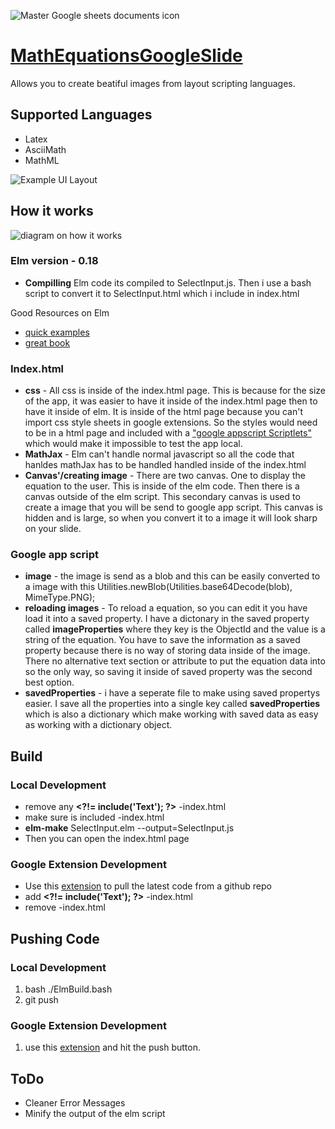 ![Master Google sheets documents icon](https://github.com/brendena/MathEquationsGoogleSlide/blob/master/image/96x96.png?raw=true)

# [MathEquationsGoogleSlide](https://chrome.google.com/webstore/detail/math-equations/edbiogkpgmbdkmgmdcdmgminoahbcdml)
  Allows you to create beatiful images from layout scripting languages.

## Supported Languages
 * Latex
 * AsciiMath
 * MathML

![Example UI Layout](https://github.com/brendena/MathEquationsGoogleSlide/blob/master/image/StoreExample2.png?raw=true)

## How it works

 ![diagram on how it works](https://github.com/brendena/MathEquationsGoogleSlide/blob/master/readmeImages/diagram.png?raw=true)
  

### Elm version - 0.18

  * **Compilling** Elm code its compiled to SelectInput.js.  Then i use a bash script to convert it to SelectInput.html which i include in index.html
  
Good Resources on Elm
  * [quick examples](http://elm-lang.org/examples)
  * [great book](https://www.elm-tutorial.org/en/05-resources/02-models.html)

### Index.html
  * **css** - All css is inside of the index.html page.  This is because for the size of the app, it was easier to have it inside of the index.html page then to have it inside of elm.  It is inside of the html page because you can't import css style sheets in google extensions.  So the styles would need to be in a html page and included with a ["google appscript Scriptlets"](https://developers.google.com/apps-script/guides/html/templates) which would make it impossible to test the app local.
  * **MathJax** - Elm can't handle normal javascript so all the code that hanldes mathJax has to be handled handled inside of the index.html
  * **Canvas'/creating image** - There are two canvas.  One to display the equation to the user.  This is inside of the elm code.  Then there is a canvas outside of the elm script.  This secondary canvas is used to create a image that you will be send to google app script.  This canvas is hidden and is large, so when you convert it to a image it will look sharp on your slide.


### Google app script
  * **image** - the image is send as a blob and this can be easily converted to a image with this Utilities.newBlob(Utilities.base64Decode(blob), MimeType.PNG);  
  * **reloading images** - To reload a equation, so you can edit it you have load it into a saved property.  I have a dictonary in the saved property called **imageProperties** where they key is the ObjectId and the value is a string of the equation.  You have to save the information as a saved property because there is no way of storing data inside of the image.  There no alternative text section or attribute to put the equation data into so the only way, so saving it inside of saved property was the second best option.
  * **savedProperties** - i have a seperate file to make using saved propertys easier.  I save all the properties into a single key called **savedProperties** which is also a dictionary which make working with saved data as easy as working with a dictionary object.



## Build
### Local Development
  * remove any **<\?!= include('Text'); ?>**  -index.html
  * make sure **<script src="SelectInput.js"></script>** is included -index.html
  * **elm-make** SelectInput.elm --output=SelectInput.js
  * Then you can open the index.html page
  
### Google Extension Development
  * Use this [extension](https://chrome.google.com/webstore/detail/google-apps-script-github/lfjcgcmkmjjlieihflfhjopckgpelofo) to pull the latest code from a github repo
  * add **<\?!= include('Text'); ?>** -index.html
  * remove **<script src="SelectInput.js"></script>** -index.html
  
## Pushing Code
### Local Development
  1. bash ./ElmBuild.bash
  2. git push
### Google Extension Development
  1. use this [extension](https://chrome.google.com/webstore/detail/google-apps-script-github/lfjcgcmkmjjlieihflfhjopckgpelofo) and hit the push button.  

## ToDo
  - Cleaner Error Messages
  - Minify the output of the elm script
